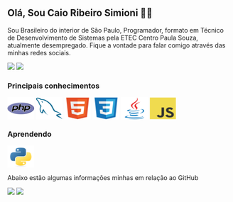 ## Olá, Sou Caio Ribeiro Simioni 👋😀
Sou Brasileiro do interior de São Paulo, Programador, formato em Técnico de Desenvolvimento de Sistemas pela ETEC Centro Paula Souza, atualmente desempregado.  Fique a vontade para falar comigo através das minhas redes sociais.

  <a href = "mailto:caio.simioni@gmail.com"><img src="https://img.shields.io/badge/-Gmail-%23333?style=for-the-badge&logo=gmail&logoColor=white" target="_blank"></a>
  <a href="https://instagram.com/caio.simioni" target="_blank"><img src="https://img.shields.io/badge/-Instagram-%23E4405F?style=for-the-badge&logo=instagram&logoColor=white" target="_blank"></a>
   
 ### Principais conhecimentos
 <div>
  <img align="center" alt="Caio-PHP" height="50" width="60" src="https://raw.githubusercontent.com/devicons/devicon/master/icons/php/php-original.svg">
  <img align="center" alt="Caio-MySQL" height="50" width="60" src="https://github.com/devicons/devicon/raw/master/icons/mysql/mysql-original.svg">
  <img align="center" alt="Caio-HTML" height="50" width="60" src="https://github.com/devicons/devicon/raw/master/icons/html5/html5-original.svg">
  <img align="center" alt="Caio-CSS" height="50" width="60" src="https://raw.githubusercontent.com/devicons/devicon/master/icons/css3/css3-original.svg">
  <img align="center" alt="Caio-Java" height="50" width="60" src="https://raw.githubusercontent.com/devicons/devicon/master/icons/java/java-original.svg">
  <img align="center" alt="Caio-JS" height="50" width="60" src="https://github.com/devicons/devicon/raw/master/icons/javascript/javascript-original.svg">
 </div>
 
  ### Aprendendo
  <div>
   <img align="center" alt="Caio-Python" height="50" width="60" src="https://github.com/devicons/devicon/raw/master/icons/python/python-original.svg">
  </div>

Abaixo estão algumas informações minhas em relação ao GitHub
 <div>
  <img height="180em" src="https://github-readme-stats.vercel.app/api?username=caiosimioni&show_icons=true&theme=tokyonight&include_all_commits=true&count_private=true"/>
  <img height="180em" src="https://github-readme-stats.vercel.app/api/top-langs/?username=caiosimioni&layout=compact&langs_count=7&theme=tokyonight"/>
</div>
